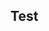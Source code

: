 <!--Hello and welcome to this blog. Edit the `index.md` file to change this content. All pages on the blog, including this one, use [Markdown](https://guides.github.com/features/mastering-markdown/). You can include images:

#![Image of fast.ai logo](images/logo.png)-->

## Test

<!--
And you can include links, like this [link to fast.ai](https://www.fast.ai). Posts will appear after this file. 
-->
